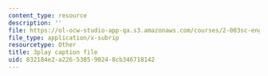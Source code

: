 ```yaml
---
content_type: resource
description: ''
file: https://ol-ocw-studio-app-qa.s3.amazonaws.com/courses/2-003sc-engineering-dynamics-fall-2011/832184e2a226538590248cb346718142_zlbbbA5Uuu8.vtt
file_type: application/x-subrip
resourcetype: Other
title: 3play caption file
uid: 832184e2-a226-5385-9024-8cb346718142
---
```

